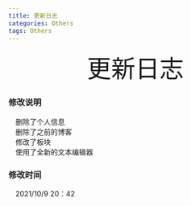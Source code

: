 ```yaml
---
title: 更新日志
categories: Others  
tags: Others 
---
```


<p align="center"><font size='100'> 更新日志</font></p>


### 修改说明  
&emsp;删除了个人信息<br>
&emsp;删除了之前的博客<br>
&emsp;修改了板块<br>
&emsp;使用了全新的文本编辑器<br>
### 修改时间 
&emsp;2021/10/9 20：42

